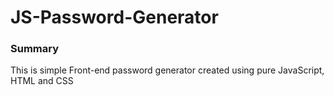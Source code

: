 <h1>JS-Password-Generator</h1>

<h3>Summary</h3>

<p>This is simple Front-end password generator created using pure JavaScript, HTML and CSS</p>
